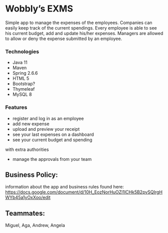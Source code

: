 # Wobbly’s EXMS

Simple app to manage the expenses of the employees. 
Companies can easily keep track of the current spendings. Every employee is able to see his current budget, add and update his/her expenses. Managers are allowed to allow or deny the expense submitted by an employee.

### Technologies

* Java 11
* Maven
* Spring 2.6.6
* HTML 5
* Bootstrap?
* Thymeleaf
* MySQL 8


### Features

* register and log in as an employee
* add new expense
* upload and preview your receipt
* see your last expenses on a dashboard
* see your current budget and spending

with extra authorities
* manage the approvals from your team


## Business Policy:
information about the app and business rules found here:
https://docs.google.com/document/d/10H_EozNorHuOZl1lCHk5B2pvSQIrgHWYb45a1yOxXoo/edit 

## Teammates:
Miguel,
Aga,
Andrew,
Angela 
